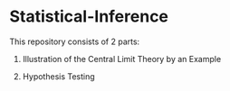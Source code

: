 # Statistical-Inference

This repository consists of 2 parts:

1. Illustration of the Central Limit Theory by an Example

2. Hypothesis Testing

